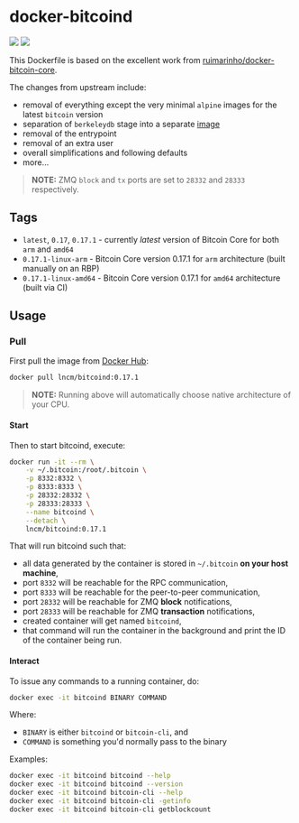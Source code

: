 # docker-bitcoind

![](https://img.shields.io/microbadger/image-size/lncm/bitcoind/0.17.1.svg?style=flat) ![](https://img.shields.io/docker/pulls/lncm/berkeleydb.svg?style=flat)

This Dockerfile is based on the excellent work from [ruimarinho/docker-bitcoin-core](https://github.com/ruimarinho/docker-bitcoin-core/). 

The changes from upstream include:

* removal of everything except the very minimal `alpine` images for the latest `bitcoin` version
* separation of `berkeleydb` stage into a separate [image]
* removal of the entrypoint
* removal of an extra user
* overall simplifications and following defaults
* more…

[image]: https://hub.docker.com/r/lncm/berkeleydb

> **NOTE:** ZMQ `block` and `tx` ports are set to `28332` and `28333` respectively. 


## Tags

* `latest`, `0.17`, `0.17.1` - currently _latest_ version of Bitcoin Core for both `arm` and `amd64`
* `0.17.1-linux-arm` - Bitcoin Core version 0.17.1 for `arm` architecture (built manually on an RBP)
* `0.17.1-linux-amd64` - Bitcoin Core version 0.17.1 for `amd64` architecture (built via CI)


## Usage


### Pull

First pull the image from [Docker Hub]:

```bash
docker pull lncm/bitcoind:0.17.1 
```

> **NOTE:** Running above will automatically choose native architecture of your CPU.

[Docker Hub]: https://hub.docker.com/r/lncm/bitcoind


#### Start

Then to start bitcoind, execute:

```bash
docker run -it --rm \
    -v ~/.bitcoin:/root/.bitcoin \
    -p 8332:8332 \
    -p 8333:8333 \
    -p 28332:28332 \
    -p 28333:28333 \
    --name bitcoind \
    --detach \
    lncm/bitcoind:0.17.1
```

That will run bitcoind such that:

* all data generated by the container is stored in `~/.bitcoin` **on your host machine**,
* port `8332` will be reachable for the RPC communication,
* port `8333` will be reachable for the peer-to-peer communication,
* port `28332` will be reachable for ZMQ **block** notifications,
* port `28333` will be reachable for ZMQ **transaction** notifications,
* created container will get named `bitcoind`,
* that command will run the container in the background and print the ID of the container being run.


#### Interact

To issue any commands to a running container, do:

```bash
docker exec -it bitcoind BINARY COMMAND
```

Where:
* `BINARY` is either `bitcoind` or `bitcoin-cli`, and
* `COMMAND` is something you'd normally pass to the binary   

Examples:

```bash
docker exec -it bitcoind bitcoind --help
docker exec -it bitcoind bitcoind --version
docker exec -it bitcoind bitcoin-cli --help
docker exec -it bitcoind bitcoin-cli -getinfo
docker exec -it bitcoind bitcoin-cli getblockcount
```
